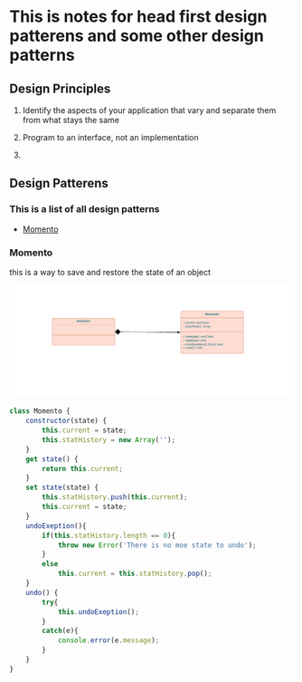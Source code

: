 # This is notes for head first design patterens and some other design patterns

## Design Principles

1. Identify the aspects of your application that vary and separate them from what stays the same

1. Program to an interface, not an implementation

1. 

## Design Patterens

### This is a list of all design patterns

* [Momento](#momento)

### Momento

this is a way to save and restore the state of an object

![Memnto UML](Momento.png "Momento UML")

```js
class Momento {
	constructor(state) {
		this.current = state;
		this.statHistory = new Array('');
	}
	get state() {
		return this.current;
	}
	set state(state) {
		this.statHistory.push(this.current);
		this.current = state;
	}
	undoExeption(){
		if(this.statHistory.length == 0){
			throw new Error('There is no moe state to undo');
		}
		else 
			this.current = this.statHistory.pop();
	}
	undo() {
		try{
			this.undoExeption();
		}
		catch(e){
			console.error(e.message);
		}
	}
}

```

### 